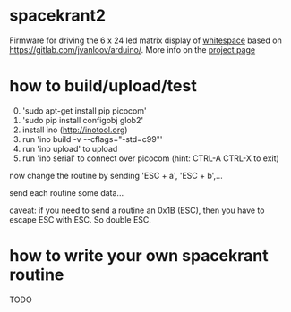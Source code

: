 # spacekrant2
Firmware for driving the 6 x 24 led matrix display of [whitespace](https://0x21.be) based on https://gitlab.com/jvanloov/arduino/.
More info on the [project page](https://0x21.be/index.php/spacekrant)

# how to build/upload/test
0. 'sudo apt-get install pip picocom'
1. 'sudo pip install configobj glob2'
2. install ino (http://inotool.org)
3. run 'ino build -v --cflags="-std=c99"'
4. run 'ino upload' to upload
5. run 'ino serial' to connect over picocom (hint: CTRL-A CTRL-X to exit)

now change the routine by sending 'ESC + a', 'ESC + b',...

send each routine some data...

caveat: if you need to send a routine an 0x1B (ESC), then you have to escape ESC with ESC. So double ESC.

# how to write your own spacekrant routine 

TODO
